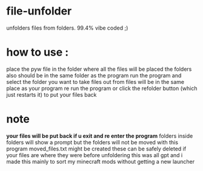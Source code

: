 # file-unfolder
unfolders files from folders. 99.4% vibe coded ;)

# how to use :
place the pyw file in the folder where all the files will be placed
the folders also should be in the same folder as the program
run the program and select the folder you want to take files out from
files will be in the same place as your program
re run the program or click the refolder button (which just restarts it) to put your files back

# note
**your files will be put back if u exit and re enter the program**
folders inside folders will show a prompt but the folders will not be moved with this program
moved_files.txt might be created these can be safely deleted if your files are where they were before unfoldering
this was all gpt and i made this mainly to sort my minecraft mods without getting a new launcher

